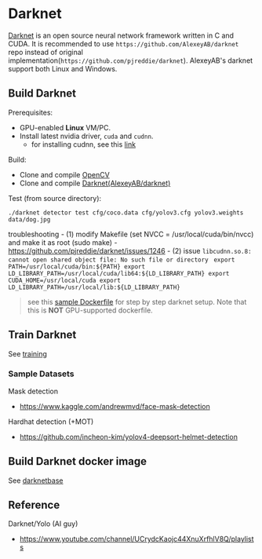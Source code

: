 # Darknet

[Darknet](https://pjreddie.com/darknet/) is an open source neural network framework written in C and CUDA. It is recommended to use `https://github.com/AlexeyAB/darknet` repo instead of original implementation(`https://github.com/pjreddie/darknet`). AlexeyAB's darknet support both Linux and Windows.

## Build Darknet

Prerequisites:

- GPU-enabled __Linux__ VM/PC.
- Install latest nvidia driver, `cuda` and `cudnn`.
    - for installing cudnn, see this [link](https://docs.nvidia.com/deeplearning/cudnn/install-guide/index.html)

Build:

- Clone and compile [OpenCV](https://github.com/opencv/opencv.git)
- Clone and compile [Darknet(AlexeyAB/darknet)](https://github.com/AlexeyAB/darknet)

Test (from source directory):

```
./darknet detector test cfg/coco.data cfg/yolov3.cfg yolov3.weights data/dog.jpg
```

troubleshooting
    - (1) modify Makefile (set NVCC = /usr/local/cuda/bin/nvcc) and make it as root (sudo make)
        - https://github.com/pjreddie/darknet/issues/1246
    - (2) issue `libcudnn.so.8: cannot open shared object file: No such file or directory`
        ``` 
        export PATH=/usr/local/cuda/bin:${PATH}
        export LD_LIBRARY_PATH=/usr/local/cuda/lib64:${LD_LIBRARY_PATH}
        export CUDA_HOME=/usr/local/cuda
        export LD_LIBRARY_PATH=/usr/local/lib:${LD_LIBRARY_PATH}
        ```
> see this [sample Dockerfile](https://github.com/Azure/live-video-analytics/blob/master/utilities/video-analysis/yolov4-darknet/Dockerfile) for step by step darknet setup. Note that this is **NOT** GPU-supported dockerfile.

## Train Darknet

See [training](training/readme.md)

### Sample Datasets

Mask detection
- https://www.kaggle.com/andrewmvd/face-mask-detection

Hardhat detection (+MOT)
- https://github.com/incheon-kim/yolov4-deepsort-helmet-detection

## Build Darknet docker image

See [darknetbase](darknetbase/readme.md)

## Reference

Darknet/Yolo (AI guy)
- https://www.youtube.com/channel/UCrydcKaojc44XnuXrfhlV8Q/playlists

